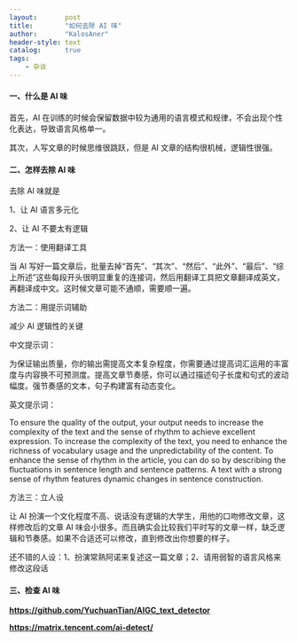 ```yaml
---
layout:       post
title:        "如何去除 AI 味"
author:       "KalosAner"
header-style: text
catalog:      true
tags:
    - 杂谈
---
```


#### 一、什么是 AI 味

首先，AI 在训练的时候会保留数据中较为通用的语言模式和规律，不会出现个性化表达，导致语言风格单一。

其次，人写文章的时候思维很跳跃，但是 AI 文章的结构很机械，逻辑性很强。

#### 二、怎样去除 AI 味

去除 AI 味就是

1、让 AI 语言多元化

2、让 AI 不要太有逻辑

方法一：使用翻译工具

当 AI 写好一篇文章后，批量去掉“首先”、“其次”、“然后”、“此外”、“最后”、“综上所述”这些每段开头很明显重复的连接词，然后用翻译工具把文章翻译成英文，再翻译成中文。这时候文章可能不通顺，需要顺一遍。

方法二：用提示词辅助

减少 AI 逻辑性的关键

中文提示词：

为保证输出质量，你的输出需提高文本复杂程度，你需要通过提高词汇运用的丰富度与内容换不可预测度。提高文章节奏感，你可以通过描述句子长度和句式的波动幅度。强节奏感的文本，句子构建富有动态变化。

英文提示词：

To ensure the quality of the output, your output needs to increase the complexity of the text and the sense of rhythm to achieve excellent expression. To increase the complexity of the text, you need to enhance the richness of vocabulary usage and the unpredictability of the content. To enhance the sense of rhythm in the article, you can do so by describing the fluctuations in sentence length and sentence patterns. A text with a strong sense of rhythm features dynamic changes in sentence construction.

方法三：立人设

让 AI 扮演一个文化程度不高、说话没有逻辑的大学生，用他的口吻修改文章，这样修改后的文章 AI 味会小很多。而且确实会比较我们平时写的文章一样，缺乏逻辑和节奏感。如果不合适还可以修改，直到修改出你想要的样子。

还不错的人设：1、扮演常熟阿诺来复述这一篇文章；2、请用弱智的语言风格来修改这段话

#### 三、检查 AI 味

**https://github.com/YuchuanTian/AIGC_text_detector**

**https://matrix.tencent.com/ai-detect/**
